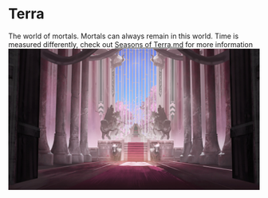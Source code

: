 # Terra

The world of mortals. Mortals can always remain in this world.
Time is measured differently, check out [Seasons of Terra.md](../Concepts/Seasons%20of%20Terra.md) for more information
![RoyalThroneRoom_Spring.jpeg](../img_dump/RoyalThroneRoom_Spring.jpeg)